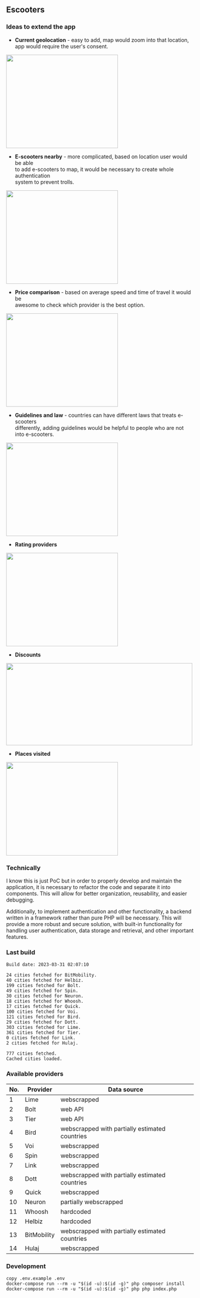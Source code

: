## Escooters

### Ideas to extend the app
- <strong>Current geolocation</strong> - easy to add, map would zoom into that location, app would require the user's consent.

<img src="https://user-images.githubusercontent.com/92044526/223692783-71a22e72-65d2-402a-90cd-f86b95721db2.png" width="300" height="250" />

- <strong>E-scooters nearby</strong> - more complicated, based on location user would be able\
  to add e-scooters to map, it would be necessary to create whole authentication\
  system to prevent trolls.

<img src="https://user-images.githubusercontent.com/92044526/223692669-f0e247d6-1daa-4cd1-81f9-711219f8f924.png" width="300" height="250" />

- <strong>Price comparison</strong> - based on average speed and time of travel it would be\
  awesome to check which provider is the best option.

<img src="https://user-images.githubusercontent.com/92044526/223692515-4761343d-7147-44d5-a0d5-209ef6b68552.png" width="300" height="250" />

- <strong>Guidelines and law</strong> - countries can have different laws that treats e-scooters\
  differently, adding guidelines would be helpful to people who are not into e-scooters.
  
<img src="https://user-images.githubusercontent.com/92044526/223866818-38dbcf95-81ea-4ebf-90cc-3ff526560724.png" width="300" height="250" />

- <strong>Rating providers</strong>

<img src="https://user-images.githubusercontent.com/92044526/223869905-3808d19f-5acc-4614-87ed-4ded1bd74308.png" width="300" height="250" />

- <strong>Discounts</strong>

<img src="https://user-images.githubusercontent.com/92044526/223873456-fc1f404f-89e3-4437-bfb5-7109cdb40d81.png" width="500" height="220" />

- <strong>Places visited</strong>

<img src="https://user-images.githubusercontent.com/92044526/223875974-ccab5e91-5afc-419c-bacc-39828e3bf8f8.png" width="300" height="250" />

### Technically
I know this is just PoC but in order to properly develop and maintain the application, it is necessary to refactor the code and separate it into components. This will allow for better organization, reusability, and easier debugging.

Additionally, to implement authentication and other functionality, a backend written in a framework rather than pure PHP will be necessary. This will provide a more robust and secure solution, with built-in functionality for handling user authentication, data storage and retrieval, and other important features.


### Last build
```
Build date: 2023-03-31 02:07:10

24 cities fetched for BitMobility.
40 cities fetched for Helbiz.
199 cities fetched for Bolt.
49 cities fetched for Spin.
30 cities fetched for Neuron.
18 cities fetched for Whoosh.
17 cities fetched for Quick.
100 cities fetched for Voi.
121 cities fetched for Bird.
29 cities fetched for Dott.
303 cities fetched for Lime.
361 cities fetched for Tier.
0 cities fetched for Link.
2 cities fetched for Hulaj.

777 cities fetched.
Cached cities loaded.
```

### Available providers

| No. | Provider    | Data source                                   |
|-----|-------------|-----------------------------------------------|
| 1   | Lime        | webscrapped                                   |
| 2   | Bolt        | web API                                       |
| 3   | Tier        | web API                                       |
| 4   | Bird        | webscrapped with partially estimated countries|
| 5   | Voi         | webscrapped                                   |
| 6   | Spin        | webscrapped                                   |
| 7   | Link        | webscrapped                                   |
| 8   | Dott        | webscrapped with partially estimated countries|
| 9   | Quick       | webscrapped                                   |
| 10  | Neuron      | partially webscrapped                         |
| 11  | Whoosh      | hardcoded                                     |
| 12  | Helbiz      | hardcoded                                     |
| 13  | BitMobility | webscrapped with partially estimated countries|
| 14  | Hulaj       | webscrapped                                   |


### Development

```
copy .env.example .env
docker-compose run --rm -u "$(id -u):$(id -g)" php composer install
docker-compose run --rm -u "$(id -u):$(id -g)" php php index.php
```
